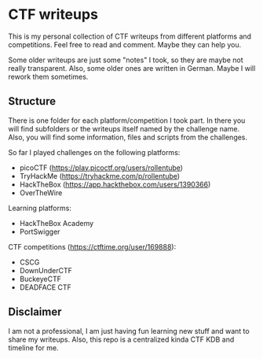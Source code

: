 # CTF writeups
This is my personal collection of CTF writeups from different platforms and competitions. Feel free to read and comment. Maybe they can help you.

Some older writeups are just some "notes" I took, so they are maybe not really transparent. Also, some older ones are written in German. Maybe I will rework them sometimes.

## Structure
There is one folder for each platform/competition I took part. In there you will find subfolders or the writeups itself named by the challenge name. Also, you will find some information, files and scripts from the challenges.

So far I played challenges on the following platforms:
- picoCTF (https://play.picoctf.org/users/rollentube)
- TryHackMe (https://tryhackme.com/p/rollentube)
- HackTheBox (https://app.hackthebox.com/users/1390366)
- OverTheWire

Learning platforms:
- HackTheBox Academy
- PortSwigger

CTF competitions (https://ctftime.org/user/169888):
- CSCG
- DownUnderCTF
- BuckeyeCTF
- DEADFACE CTF

## Disclaimer
I am not a professional, I am just having fun learning new stuff and want to share my writeups. Also, this repo is a centralized kinda CTF KDB and timeline for me.
